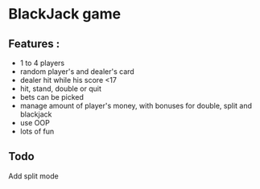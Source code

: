 # BlackJack game

## Features :
   - 1 to 4 players
   - random player's and dealer's card
   - dealer hit while his score <17
   - hit, stand, double or quit
   - bets can be picked
   - manage amount of player's money, with bonuses for double, split and blackjack
   - use OOP
   - lots of fun

## Todo
Add split mode

